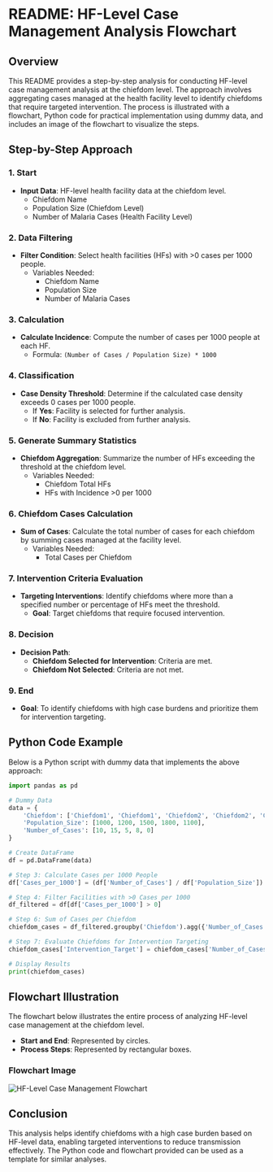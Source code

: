 # README: HF-Level Case Management Analysis Flowchart

## Overview
This README provides a step-by-step analysis for conducting HF-level case management analysis at the chiefdom level. The approach involves aggregating cases managed at the health facility level to identify chiefdoms that require targeted intervention. The process is illustrated with a flowchart, Python code for practical implementation using dummy data, and includes an image of the flowchart to visualize the steps.

## Step-by-Step Approach

### 1. Start
- **Input Data**: HF-level health facility data at the chiefdom level.
  - Chiefdom Name
  - Population Size (Chiefdom Level)
  - Number of Malaria Cases (Health Facility Level)

### 2. Data Filtering
- **Filter Condition**: Select health facilities (HFs) with >0 cases per 1000 people.
  - Variables Needed:
    - Chiefdom Name
    - Population Size
    - Number of Malaria Cases

### 3. Calculation
- **Calculate Incidence**: Compute the number of cases per 1000 people at each HF.
  - Formula: `(Number of Cases / Population Size) * 1000`

### 4. Classification
- **Case Density Threshold**: Determine if the calculated case density exceeds 0 cases per 1000 people.
  - If **Yes**: Facility is selected for further analysis.
  - If **No**: Facility is excluded from further analysis.

### 5. Generate Summary Statistics
- **Chiefdom Aggregation**: Summarize the number of HFs exceeding the threshold at the chiefdom level.
  - Variables Needed:
    - Chiefdom Total HFs
    - HFs with Incidence >0 per 1000

### 6. Chiefdom Cases Calculation
- **Sum of Cases**: Calculate the total number of cases for each chiefdom by summing cases managed at the facility level.
  - Variables Needed:
    - Total Cases per Chiefdom

### 7. Intervention Criteria Evaluation
- **Targeting Interventions**: Identify chiefdoms where more than a specified number or percentage of HFs meet the threshold.
  - **Goal**: Target chiefdoms that require focused intervention.

### 8. Decision
- **Decision Path**:
  - **Chiefdom Selected for Intervention**: Criteria are met.
  - **Chiefdom Not Selected**: Criteria are not met.

### 9. End
- **Goal**: To identify chiefdoms with high case burdens and prioritize them for intervention targeting.

## Python Code Example
Below is a Python script with dummy data that implements the above approach:

```python
import pandas as pd

# Dummy Data
data = {
    'Chiefdom': ['Chiefdom1', 'Chiefdom1', 'Chiefdom2', 'Chiefdom2', 'Chiefdom3'],
    'Population_Size': [1000, 1200, 1500, 1800, 1100],
    'Number_of_Cases': [10, 15, 5, 8, 0]
}

# Create DataFrame
df = pd.DataFrame(data)

# Step 3: Calculate Cases per 1000 People
df['Cases_per_1000'] = (df['Number_of_Cases'] / df['Population_Size']) * 1000

# Step 4: Filter Facilities with >0 Cases per 1000
df_filtered = df[df['Cases_per_1000'] > 0]

# Step 6: Sum of Cases per Chiefdom
chiefdom_cases = df_filtered.groupby('Chiefdom').agg({'Number_of_Cases': 'sum'}).reset_index()

# Step 7: Evaluate Chiefdoms for Intervention Targeting
chiefdom_cases['Intervention_Target'] = chiefdom_cases['Number_of_Cases'] > 0

# Display Results
print(chiefdom_cases)
```

## Flowchart Illustration
The flowchart below illustrates the entire process of analyzing HF-level case management at the chiefdom level.

- **Start and End**: Represented by circles.
- **Process Steps**: Represented by rectangular boxes.

### Flowchart Image
![HF-Level Case Management Flowchart](flowchart.png)

## Conclusion
This analysis helps identify chiefdoms with a high case burden based on HF-level data, enabling targeted interventions to reduce transmission effectively. The Python code and flowchart provided can be used as a template for similar analyses.

